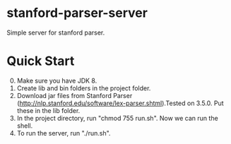 stanford-parser-server
======================

Simple server for stanford parser.

Quick Start
===========

0. Make sure you have JDK 8.
1. Create lib and bin folders in the project folder.
2. Download jar files from Stanford Parser (http://nlp.stanford.edu/software/lex-parser.shtml).Tested on 3.5.0.
Put these in the lib folder.
3. In the project directory, run "chmod 755 run.sh". Now we can run the shell.
4. To run the server, run "./run.sh".
